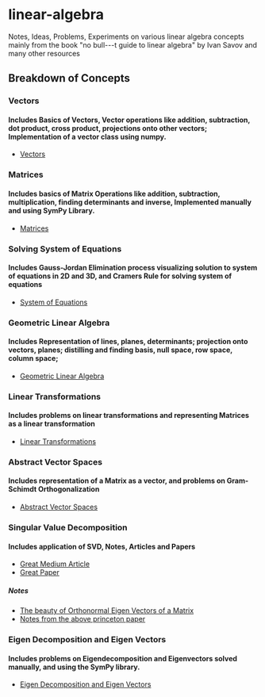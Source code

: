 # linear-algebra
Notes, Ideas, Problems, Experiments on various linear algebra concepts mainly from the book "no bull---t guide to linear algebra" by Ivan Savov and many other resources

## Breakdown of Concepts

### Vectors 
#### Includes Basics of Vectors, Vector operations like addition, subtraction, dot product, cross product, projections onto other vectors; Implementation of a vector class using numpy.
* [Vectors](https://github.com/wingedrasengan927/linear-algebra/blob/main/vectors.ipynb)

### Matrices
#### Includes basics of Matrix Operations like addition, subtraction, multiplication, finding determinants and inverse, Implemented manually and using SymPy Library.
* [Matrices](https://github.com/wingedrasengan927/linear-algebra/blob/main/matrices.ipynb)

### Solving System of Equations
#### Includes Gauss-Jordan Elimination process visualizing solution to system of equations in 2D and 3D, and Cramers Rule for solving system of equations
* [System of Equations](https://github.com/wingedrasengan927/linear-algebra/blob/main/system_of_equations.ipynb)

### Geometric Linear Algebra
#### Includes Representation of lines, planes, determinants; projection onto vectors, planes; distilling and finding basis, null space, row space, column space;
* [Geometric Linear Algebra](https://github.com/wingedrasengan927/linear-algebra/blob/main/geometric_linear_algebra.ipynb)

### Linear Transformations
#### Includes problems on linear transformations and representing Matrices as a linear transformation
* [Linear Transformations](https://github.com/wingedrasengan927/linear-algebra/blob/main/linear_transformations.ipynb)

### Abstract Vector Spaces
#### Includes representation of a Matrix as a vector, and problems on Gram-Schimdt Orthogonalization
* [Abstract Vector Spaces](https://github.com/wingedrasengan927/linear-algebra/blob/main/abstract_vector_spaces.ipynb)

### Singular Value Decomposition
#### Includes application of SVD, Notes, Articles and Papers
* [Great Medium Article](https://towardsdatascience.com/understanding-singular-value-decomposition-and-its-application-in-data-science-388a54be95d)
* [Great Paper](https://www.cs.princeton.edu/courses/archive/spring12/cos598C/svdchapter.pdf)
##### Notes
* [The beauty of Orthonormal Eigen Vectors of a Matrix](https://github.com/wingedrasengan927/linear-algebra/blob/main/Notes/SVD/The%20beauty%20of%20orthonormal%20eigen%20vectors%20of%20a%20matrix)
* [Notes from the above princeton paper](https://github.com/wingedrasengan927/linear-algebra/blob/main/Notes/SVD/Singular%20Value%20Decomposition%20(SVD).pdf)



### Eigen Decomposition and Eigen Vectors
#### Includes problems on Eigendecomposition and Eigenvectors solved manually, and using the SymPy library.
* [Eigen Decomposition and Eigen Vectors](https://github.com/wingedrasengan927/linear-algebra/blob/main/eigenvectors.ipynb)
